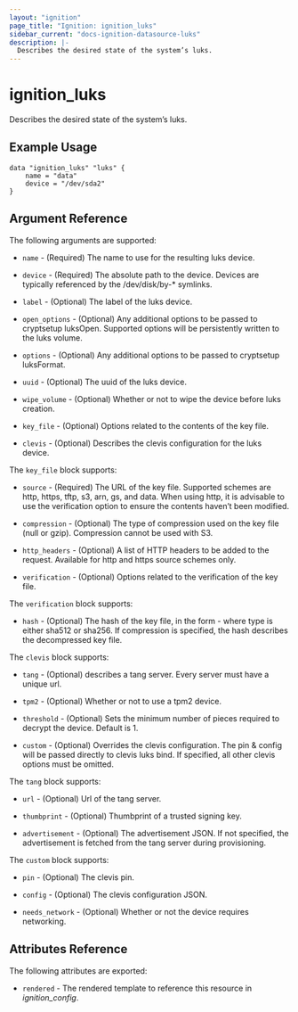 ```yaml
---
layout: "ignition"
page_title: "Ignition: ignition_luks"
sidebar_current: "docs-ignition-datasource-luks"
description: |-
  Describes the desired state of the system’s luks.
---
```


# ignition\_luks

Describes the desired state of the system’s luks.

## Example Usage

```hcl
data "ignition_luks" "luks" {
	name = "data"
	device = "/dev/sda2"
}

```

## Argument Reference

The following arguments are supported:

* `name` - (Required) The name to use for the resulting luks device.

* `device` - (Required) The absolute path to the device. Devices are typically referenced by the /dev/disk/by-* symlinks.

* `label` - (Optional) The label of the luks device.

* `open_options` - (Optional) Any additional options to be passed to cryptsetup luksOpen. Supported options will be persistently written to the luks volume.

* `options` - (Optional) Any additional options to be passed to cryptsetup luksFormat.

* `uuid` - (Optional) The uuid of the luks device.

* `wipe_volume` - (Optional) Whether or not to wipe the device before luks creation.

* `key_file` - (Optional) Options related to the contents of the key file.

* `clevis` - (Optional) Describes the clevis configuration for the luks device.

The `key_file` block supports:

* `source` - (Required) The URL of the key file. Supported schemes are http, https, tftp, s3, arn, gs, and data. When using http, it is advisable to use the verification option to ensure the contents haven’t been modified.

* `compression` - (Optional) The type of compression used on the key file (null or gzip). Compression cannot be used with S3.

* `http_headers` - (Optional) A list of HTTP headers to be added to the request. Available for http and https source schemes only.

* `verification` - (Optional) Options related to the verification of the key file.

The `verification` block supports:

* `hash` - (Optional) The hash of the key file, in the form <type>-<value> where type is either sha512 or sha256. If compression is specified, the hash describes the decompressed key file.


The `clevis` block supports:

* `tang` - (Optional) describes a tang server. Every server must have a unique url.

* `tpm2` - (Optional) Whether or not to use a tpm2 device.

* `threshold` - (Optional) Sets the minimum number of pieces required to decrypt the device. Default is 1.

* `custom` - (Optional) Overrides the clevis configuration. The pin & config will be passed directly to clevis luks bind. If specified, all other clevis options must be omitted.


The `tang` block supports:

* `url` - (Optional) Url of the tang server.

* `thumbprint` - (Optional) Thumbprint of a trusted signing key.

* `advertisement` - (Optional) The advertisement JSON. If not specified, the advertisement is fetched from the tang server during provisioning.

The `custom` block supports:

* `pin` - (Optional) The clevis pin.

* `config` - (Optional) The clevis configuration JSON.

* `needs_network` - (Optional) Whether or not the device requires networking.


## Attributes Reference

The following attributes are exported:

* `rendered` - The rendered template to reference this resource in _ignition_config_.
